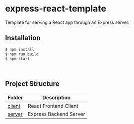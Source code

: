 express-react-template
======================

Template for serving a React app through an Express server.
<br>

## Installation
```sh
$ npm install
$ npm run build
$ npm start
```
<br>

## Project Structure
| Folder                        |Description            |
|-------------------------------|-----------------------|
| [client](client)              |React Frontend Client  |
| [server](server)              |Express Backend Server |
<br>
